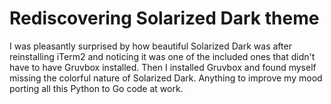 # Rediscovering Solarized Dark theme

I was pleasantly surprised by how beautiful Solarized Dark was after reinstalling iTerm2 and noticing it was one of the included ones that didn't have to have Gruvbox installed. Then I installed Gruvbox and found myself missing the colorful nature of Solarized Dark. Anything to improve my mood porting all this Python to Go code at work.

